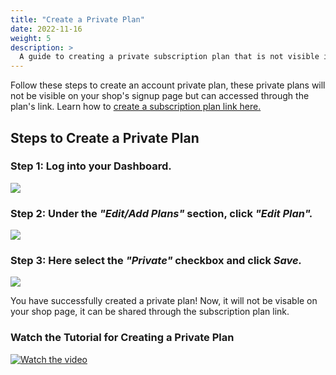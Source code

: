 ```yaml
---
title: "Create a Private Plan"
date: 2022-11-16
weight: 5
description: >
  A guide to creating a private subscription plan that is not visible in your shop.
---
```


Follow these steps to create an account private plan, these private plans will not be visible on your shop's signup page but can accessed through the plan's link. Learn how to [create a subscription plan link here.](https://docs.subscribie.co.uk/docs/tasks/create-plan-link/)

## Steps to Create a Private Plan

### Step 1: Log into your Dashboard.

![](https://subscribie.co.uk/blog/content/images/size/w1000/2022/11/image-64.png)

### Step 2: Under the *"Edit/Add Plans"* section, click *"Edit Plan".*

![](https://subscribie.co.uk/blog/content/images/size/w1000/2022/11/image-65.png)

### Step 3: Here select the *"Private"* checkbox and click *Save.*

![](https://subscribie.co.uk/blog/content/images/size/w1000/2022/11/image-66.png)

You have successfully created a private plan! Now, it will not be visable on your shop page, it can be shared through the subscription plan link.

### Watch the Tutorial for Creating a Private Plan

[![Watch the video](https://github.com/Subscribie/subscribie/assets/30567984/e38a7158-650d-4557-8786-84df86a3ee25)](https://youtu.be/cFpvuSMOZq0)